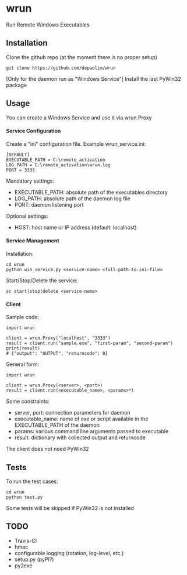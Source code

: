 # wrun
Run Remote Windows Executables

## Installation

Clone the github repo (at the moment there is no proper setup)

    git clone https://github.com/depaolim/wrun

[Only for the daemon run as "Windows Service"] Install the last PyWin32 package

## Usage

You can create a Windows Service and use it via wrun.Proxy

#### Service Configuration

Create a "ini" configuration file. Example wrun_service.ini:

    [DEFAULT]
    EXECUTABLE_PATH = C:\remote_activation
    LOG_PATH = C:\remote_activation\wrun.log
    PORT = 3333
    
Mandatory settings:
 * EXECUTABLE_PATH: absolute path of the executables directory
 * LOG_PATH: absolute path of the daemon log file
 * PORT: daemon listening port
 
Optional settings:
 * HOST: host name or IP address (default: localhost)

#### Service Management

Installation:

    cd wrun
    python win_service.py <service-name> <full-path-to-ini-file>
    
Start/Stop/Delete the service:

    sc start|stop|delete <service-name>

#### Client

Sample code:

    import wrun
    
    client = wrun.Proxy("localhost", "3333")
    result = client.run("sample.exe", "first-param", "second-param")
    print(result)
    # {"output": "OUTPUT", "returncode": 0}
    
 General form:
 
    import wrun
    
    client = wrun.Proxy(<server>, <port>)
    result = client.run(<executable_name>, <params>*)

 Some constraints:
 
 * server, port: connection parameters for daemon
 * executable_name: name of exe or script available in the EXECUTABLE_PATH of the daemon
 * params: various command line arguments passed to executable
 * result: dictionary with collected output and returncode
 
The client does not need PyWin32

## Tests
 
To run the test cases:
 
    cd wrun
    python test.py
 
Some tests will be skipped if PyWin32 is not installed

## TODO

* Travis-CI
* hmac
* configurable logging (rotation, log-level, etc.)
* setup.py (pyPI?)
* py2exe
